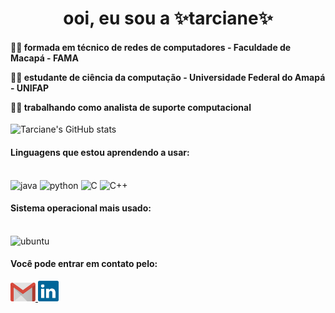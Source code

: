 
<h1 align="center">ooi, eu sou a ✨tarciane✨</h1>



<h4 align>
 
👩‍🎓 formada em técnico de redes de computadores - Faculdade de Macapá - FAMA</br>

👩‍💻 estudante de ciência da computação - Universidade Federal do Amapá - UNIFAP</br>

👩‍🔧 trabalhando como analista de suporte computacional 
</h4>




![Tarciane's GitHub stats](https://github-readme-stats.vercel.app/api?username=tarci-ane&show_icons=true&theme=dracula)



<h4 align> Linguagens que estou aprendendo a usar: </h4>
<div style= "display": inline_block></br>

<img aling="center" alt="java" src="https://img.shields.io/badge/Java-ED8B00?style=for-the-badge&logo=java&logoColor=white" />

 <img aling="center" alt="python" src="https://img.shields.io/badge/Python-3776AB?style=for-the-badge&logo=python&logoColor=white"/>
 
 <img aling="center" alt="C" src="https://img.shields.io/badge/C-00599C?style=for-the-badge&logo=c&logoColor=white"/>
 
 <img aling="center" alt="C++" src="https://img.shields.io/badge/C%2B%2B-00599C?style=for-the-badge&logo=c%2B%2B&logoColor=white"/>
</div>


<h4 align>Sistema operacional mais usado: </h4>

<div style= "display": inline_block></br>
 <img aling="center" alt="ubuntu" src="https://img.shields.io/badge/Ubuntu-E95420?style=for-the-badge&logo=ubuntu&logoColor=white" />

</div>

<div> 
 
<h4 align>Você pode entrar em contato pelo: </h4>



<a href = "mailto: tarciane.marluce@gmail.com">
<img width="40" src="gmail.svg"

</a>

 <a href = "https://www.linkedin.com/in/tarciane-marluce/">
<img width="33" src="linkedin.svg"
     </a>

</div>


